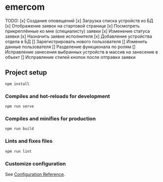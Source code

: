 # emercom

TODO:
[x] Создание оповещений
[x] Загрузка списка устройств из БД
[x] Отображение заявок на стартовой странице
[x] Посмотреть прикреплённые ко мне (специалисту) заявки
[x] Изменение статуса заявки
[x] Назначить заявке исполнителя
[x] Добавление устройства отдела в БД
[] Зарегистрировать нового пользователя
[] Изменить данные пользователя
[] Разделение функционала по ролям
[] Исправление занесения выбранных устройств в массив на занесение в объект
[] Исправление стилей кнопок после отправки заявки

## Project setup

```
npm install
```

### Compiles and hot-reloads for development

```
npm run serve
```

### Compiles and minifies for production

```
npm run build
```

### Lints and fixes files

```
npm run lint
```

### Customize configuration

See [Configuration Reference](https://cli.vuejs.org/config/).
